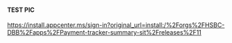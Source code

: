 #### TEST PIC
https://install.appcenter.ms/sign-in?original_url=install:/%2Forgs%2FHSBC-DBB%2Fapps%2FPayment-tracker-summary-sit%2Freleases%2F11
